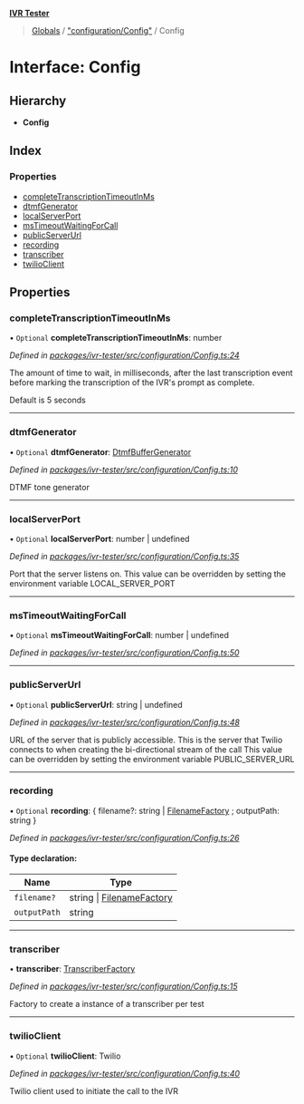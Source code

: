 **[IVR Tester](../README.md)**

> [Globals](../README.md) / ["configuration/Config"](../modules/_configuration_config_.md) / Config

# Interface: Config

## Hierarchy

* **Config**

## Index

### Properties

* [completeTranscriptionTimeoutInMs](_configuration_config_.config.md#completetranscriptiontimeoutinms)
* [dtmfGenerator](_configuration_config_.config.md#dtmfgenerator)
* [localServerPort](_configuration_config_.config.md#localserverport)
* [msTimeoutWaitingForCall](_configuration_config_.config.md#mstimeoutwaitingforcall)
* [publicServerUrl](_configuration_config_.config.md#publicserverurl)
* [recording](_configuration_config_.config.md#recording)
* [transcriber](_configuration_config_.config.md#transcriber)
* [twilioClient](_configuration_config_.config.md#twilioclient)

## Properties

### completeTranscriptionTimeoutInMs

• `Optional` **completeTranscriptionTimeoutInMs**: number

*Defined in [packages/ivr-tester/src/configuration/Config.ts:24](https://github.com/SketchingDev/ivr-tester/blob/e182b43/packages/ivr-tester/src/configuration/Config.ts#L24)*

The amount of time to wait, in milliseconds, after the last
transcription event before marking the transcription of the
IVR's prompt as complete.

Default is 5 seconds

___

### dtmfGenerator

• `Optional` **dtmfGenerator**: [DtmfBufferGenerator](_call_dtmf_dtmfbuffergenerator_.dtmfbuffergenerator.md)

*Defined in [packages/ivr-tester/src/configuration/Config.ts:10](https://github.com/SketchingDev/ivr-tester/blob/e182b43/packages/ivr-tester/src/configuration/Config.ts#L10)*

DTMF tone generator

___

### localServerPort

• `Optional` **localServerPort**: number \| undefined

*Defined in [packages/ivr-tester/src/configuration/Config.ts:35](https://github.com/SketchingDev/ivr-tester/blob/e182b43/packages/ivr-tester/src/configuration/Config.ts#L35)*

Port that the server listens on.
This value can be overridden by setting the environment variable LOCAL_SERVER_PORT

___

### msTimeoutWaitingForCall

• `Optional` **msTimeoutWaitingForCall**: number \| undefined

*Defined in [packages/ivr-tester/src/configuration/Config.ts:50](https://github.com/SketchingDev/ivr-tester/blob/e182b43/packages/ivr-tester/src/configuration/Config.ts#L50)*

___

### publicServerUrl

• `Optional` **publicServerUrl**: string \| undefined

*Defined in [packages/ivr-tester/src/configuration/Config.ts:48](https://github.com/SketchingDev/ivr-tester/blob/e182b43/packages/ivr-tester/src/configuration/Config.ts#L48)*

URL of the server that is publicly accessible. This is the
server that Twilio connects to when creating the bi-directional
stream of the call
This value can be overridden by setting the environment variable PUBLIC_SERVER_URL

___

### recording

• `Optional` **recording**: { filename?: string \| [FilenameFactory](../modules/_call_recording_filename_filenamefactory_.md#filenamefactory) ; outputPath: string  }

*Defined in [packages/ivr-tester/src/configuration/Config.ts:26](https://github.com/SketchingDev/ivr-tester/blob/e182b43/packages/ivr-tester/src/configuration/Config.ts#L26)*

#### Type declaration:

Name | Type |
------ | ------ |
`filename?` | string \| [FilenameFactory](../modules/_call_recording_filename_filenamefactory_.md#filenamefactory) |
`outputPath` | string |

___

### transcriber

•  **transcriber**: [TranscriberFactory](../modules/_call_transcription_plugin_transcriberfactory_.md#transcriberfactory)

*Defined in [packages/ivr-tester/src/configuration/Config.ts:15](https://github.com/SketchingDev/ivr-tester/blob/e182b43/packages/ivr-tester/src/configuration/Config.ts#L15)*

Factory to create a instance of a transcriber per test

___

### twilioClient

• `Optional` **twilioClient**: Twilio

*Defined in [packages/ivr-tester/src/configuration/Config.ts:40](https://github.com/SketchingDev/ivr-tester/blob/e182b43/packages/ivr-tester/src/configuration/Config.ts#L40)*

Twilio client used to initiate the call to the IVR
